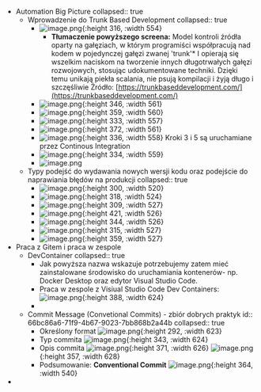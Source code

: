 - Automation Big Picture
  collapsed:: true
	- Wprowadzenie do Trunk Based Development
	  collapsed:: true
		- ![image.png](../assets/image_1723200178131_0.png){:height 316, :width 554}
			- **Tłumaczenie powyższego screena:**
			  Model kontroli źródła oparty na gałęziach, w którym programiści współpracują nad kodem w pojedynczej gałęzi zwanej 'trunk'*
			  I opierają się wszelkim naciskom na tworzenie innych długotrwałych gałęzi rozwojowych, stosując udokumentowane techniki.
			  Dzięki temu unikają piekła scalania, nie psują kompilacji i żyją długo i szczęśliwie
			  Źródło: [https://trunkbaseddevelopment.com/](https://trunkbaseddevelopment.com/)
		- ![image.png](../assets/image_1723200569389_0.png){:height 346, :width 561}
		- ![image.png](../assets/image_1723200733093_0.png){:height 359, :width 560}
		- ![image.png](../assets/image_1723200805330_0.png){:height 333, :width 557}
		- ![image.png](../assets/image_1723200948877_0.png){:height 372, :width 561}
		- ![image.png](../assets/image_1723201150730_0.png){:height 336, :width 558}
		  Kroki 3 i 5 są uruchamiane przez Continous Integration
		- ![image.png](../assets/image_1723201332562_0.png){:height 334, :width 559}
		- ![image.png](../assets/image_1723201396617_0.png)
	- Typy podejść do wydawania nowych wersji kodu oraz podejście do naprawiania błędów na produkcji
	  collapsed:: true
		- ![image.png](../assets/image_1723201898430_0.png){:height 300, :width 520}
		- ![image.png](../assets/image_1723201937726_0.png){:height 318, :width 524}
		- ![image.png](../assets/image_1723202000768_0.png){:height 309, :width 527}
		- ![image.png](../assets/image_1723202109784_0.png){:height 421, :width 526}
		- ![image.png](../assets/image_1723202215585_0.png){:height 344, :width 526}
		- ![image.png](../assets/image_1723202291515_0.png){:height 315, :width 527}
		- ![image.png](../assets/image_1723202369404_0.png){:height 359, :width 527}
- Praca z Gitem i praca w zespole
	- DevContainer
	  collapsed:: true
		- Jak powyższa nazwa wskazuje potrzebujemy zatem mieć zainstalowane środowisko do uruchamiania kontenerów- np. Docker Desktop oraz edytor Visual Studio Code.
		- Praca w zespole z Visiual Studio Code Dev Containers:
		  ![image.png](../assets/image_1723626701773_0.png){:height 388, :width 624}
		-
	- Commit Message (Convetional Commits) - zbiór dobrych praktyk
	  id:: 66bc86a6-71f9-4b67-9023-7bb868b2a44b
	  collapsed:: true
		- Określony format
		  ![image.png](../assets/image_1723631791729_0.png){:height 292, :width 623}
		- Typ commita
		  ![image.png](../assets/image_1723631957747_0.png){:height 343, :width 624}
		- Opis commita
		  ![image.png](../assets/image_1723632097221_0.png){:height 371, :width 626}
		  ![image.png](../assets/image_1723632187162_0.png){:height 357, :width 628}
		- Podsumowanie: **Conventional Commit**
		  ![image.png](../assets/image_1723632287994_0.png){:height 364, :width 540}
-